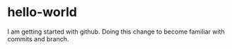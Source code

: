 # hello-world
I am getting started with github.
Doing this change to become familiar with commits and branch.
